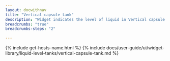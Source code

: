```yaml
---
layout: docwithnav
title: "Vertical capsule tank"
description: "Widget indicates the level of liquid in Vertical capsule tank."
breadcrumbs: "true"
breadcrumbs-steps: "2"

---
```

{% include get-hosts-name.html %}
{% include docs/user-guide/ui/widget-library/liquid-level-tanks/vertical-capsule-tank.md %}
